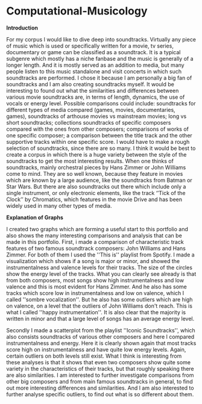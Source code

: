 # Computational-Musicology

**Introduction**

For my corpus I would like to dive deep into soundtracks. Virtually any piece of music which is used or specifically written for a movie, tv series, documentary or game can be classified as a soundtrack. It is a typical subgenre which mostly has a niche fanbase and the music is generally of a longer length. And it is mostly served as an addition to media, but many people listen to this music standalone and visit concerts in which such soundtracks are performed. I chose it because I am personally a big fan of soundtracks and I am also creating soundtracks myself.  It would be interesting to found out what the similarities and differences between various movie soundtracks are, in terms of length, dynamics, the use of vocals or energy level. Possible comparisons could include: soundtracks for different types of media compared (games, movies, documentaries, games), soundtracks of arthouse movies vs mainstream movies; long vs short soundtracks; collections soundtracks of specific composers compared with the ones from other composers; comparisons of works of one specific composer; a comparison between the title track and the other supportive tracks within one specific score. 
I would have to make a rough selection of soundtracks, since there are so many. I think it would be best to create a corpus in which there is a huge variety between the style of the soundtracks to get the most interesting results. When one thinks of soundtracks, mainly orchestral pieces by Hans Zimmer or John Williams come to mind. They are so well known, because they feature in movies which are known by a large audience, like the soundtracks from Batman or Star Wars. But there are also soundtracks out there which include only a single instrument, or only electronic elements, like the track ‘’Tick of the Clock’’ by Chromatics, which features in the movie Drive and has been widely used in many other types of media.

**Explanation of Graphs**

I created two graphs which are forming a useful start to this portfolio and also shows the many interesting comparisons and analysis that can be made in this portfolio. First, i made a comparison of characteristic track features of two famous soundtrack composers: John Williams and Hans Zimmer. For both of them I used the ''This is'' playlist from Spotify. I made a visualization which shows if a song is major or minor, and showed the instrumentalness and valence levels for their tracks. The size of the circles show the energy level of the tracks. What you can clearly see already is that from both composers, most songs show high instrumentalness and low valence and this is most evident for Hans Zimmer. And he also has some tracks which score low in instrumentalness and low on valence, which I called ''sombre vocalization''. But he also has some outliers which are high on valence, on a level that the outliers of John Williams don't reach. This is what I called ''happy instrumentation''.  It is also clear that the majority is written in minor and that a large level of songs has an average energy level.

Secondly I made a scatterplot from the playlist ''Iconic Soundtracks'', which also consists soundtracks of various other composers and here I compared instrumentalness and energy. Here it is clearly shown again that most tracks score high on instrumentalness and have quite low energy levels. Again, certain outliers on both levels still exist. 
What I think is interesting from these analyses is that it shows that even two composers show quite some variety in the characteristics of their tracks, but that roughly speaking there are also similarities. I am interested to further investigate comparisons from other big composers and from main famous soundtracks in general, to find out more interesting differences and similarities. And I am also interested to further analyse specific outliers, to find out what is so different about them.
